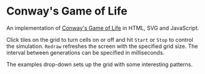 # Conway's Game of Life

An implementation of [Conway's Game of Life](https://en.wikipedia.org/wiki/Conway's_Game_of_Life) in HTML, SVG and JavaScript.

Click tiles on the grid to turn cells on or off and hit `Start` or `Stop` to control the simulation. `Redraw` refreshes the screen with the specified grid size. The interval between generations can be specified in milliseconds.

The examples drop-down sets up the grid with some interesting patterns.
